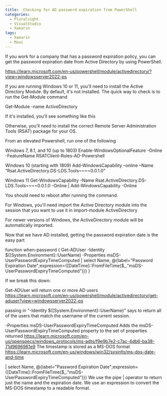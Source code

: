 ```yaml
---
title:  Checking for AD password expiration from PowerShell
categories: 
  - Pluralsight
  - VisualStudio
  - Xamarin
tags: 
  - Xamarin
  - Maui
---
```

If you work for a company that has a password expiration policy, you can get the password expiration date from Active Directory by using PowerShell.

https://learn.microsoft.com/en-us/powershell/module/activedirectory/?view=windowsserver2022-ps

If you are running Windows 10 or 11, you'll need to install the Active Directory Module. By default, it's not installed.  The quick way to check is to run the Get-Module command

Get-Module -name ActiveDirectory

If it's installed, you'll see something like this

Otherwise, you'll need to install the correct Remote Server Administration Tools (RSAT) package for your OS.

From an elevated Powershell, run one of the following

Windows 7, 8.1, and 10 (up to 1803)
Enable-WindowsOptionalFeature -Online -FeatureName RSATClient-Roles-AD-Powershell

Windows 10 (starting with 1809)
Add-WindowsCapability –online –Name “Rsat.ActiveDirectory.DS-LDS.Tools~~~~0.0.1.0”

Windows 11
Get-WindowsCapability -Name Rsat.ActiveDirectory.DS-LDS.Tools~~~~0.0.1.0 -Online | Add-WindowsCapability -Online

You should need to reboot after running the command.

For Windows, you'll need import the Active Directory module into the session that you want to use it in
import-module ActiveDirectory

For newer versions of Windows, the ActiveDirectory module will be automatically imported.

Now that we have AD installed, getting the password expiration date is the easy part

function when-password {
  Get-ADUser -Identity $([System.Environment]::UserName) -Properties msDS-UserPasswordExpiryTimeComputed | select Name, @{label="Password Expiration Date";expression={[DateTime]::FromFileTime($_."msDS-UserPasswordExpiryTimeComputed")}} 
}

If we break this down:

Get-ADUser will return one or more AD users
https://learn.microsoft.com/en-us/powershell/module/activedirectory/get-aduser?view=windowsserver2022-ps

passing in "-Identity $([System.Environment]::UserName)" says to return all of the users that match the username of the current session.

-Properties msDS-UserPasswordExpiryTimeComputed Adds the msDS-UserPasswordExpiryTimeComputed property to the set of properties returned
https://learn.microsoft.com/en-us/openspecs/windows_protocols/ms-adts/f9e9b7e2-c7ac-4db6-ba38-71d9696981e9
The timestamp is stored as a MS-DOS format
https://learn.microsoft.com/en-us/windows/win32/sysinfo/ms-dos-date-and-time

| select Name, @{label="Password Expiration Date";expression={[DateTime]::FromFileTime($_."msDS-UserPasswordExpiryTimeComputed")}}
We use the pipe | operator to return just the name and the expiration date.  We use an expression to convert the MS-DOS timestamp to a readable format.